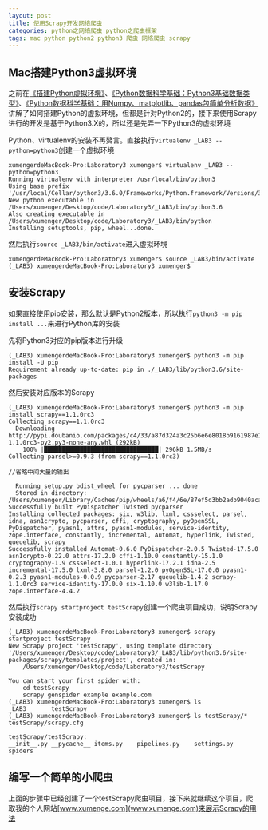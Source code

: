 ```yaml
---
layout: post
title: 使用Scrapy开发网络爬虫
categories: python之网络爬虫 python之爬虫框架
tags: mac python python2 python3 爬虫 网络爬虫 scrapy
---
```


## Mac搭建Python3虚拟环境

之前在[《搭建Python虚拟环境》](http://www.xumenger.com/python-environment-20160801/)、[《Python数据科学基础：Python3基础数据类型》](http://www.xumenger.com/python-data-science-01-20170109/)、[《Python数据科学基础：用Numpy、matplotlib、pandas包简单分析数据》](http://www.xumenger.com/python-data-science-02-20170109/)讲解了如何搭建Python的虚拟环境，但都是针对Python2的，接下来使用Scrapy进行的开发是基于Python3.X的，所以还是先弄一下Python3的虚拟环境

Python、virtualenv的安装不再赘言。直接执行`virtualenv _LAB3 --python=python3`创建一个虚拟环境

```
xumengerdeMacBook-Pro:Laboratory3 xumenger$ virtualenv _LAB3 --python=python3
Running virtualenv with interpreter /usr/local/bin/python3
Using base prefix '/usr/local/Cellar/python3/3.6.0/Frameworks/Python.framework/Versions/3.6'
New python executable in /Users/xumenger/Desktop/code/Laboratory3/_LAB3/bin/python3.6
Also creating executable in /Users/xumenger/Desktop/code/Laboratory3/_LAB3/bin/python
Installing setuptools, pip, wheel...done.
```

然后执行`source _LAB3/bin/activate`进入虚拟环境

```
xumengerdeMacBook-Pro:Laboratory3 xumenger$ source _LAB3/bin/activate
(_LAB3) xumengerdeMacBook-Pro:Laboratory3 xumenger$ 
```

## 安装Scrapy

如果直接使用pip安装，那么默认是Python2版本，所以执行`python3 -m pip install ...`来进行Python库的安装

先将Python3对应的pip版本进行升级

```
(_LAB3) xumengerdeMacBook-Pro:Laboratory3 xumenger$ python3 -m pip install -U pip
Requirement already up-to-date: pip in ./_LAB3/lib/python3.6/site-packages
```

然后安装对应版本的Scrapy

```
(_LAB3) xumengerdeMacBook-Pro:Laboratory3 xumenger$ python3 -m pip install scrapy==1.1.0rc3
Collecting scrapy==1.1.0rc3
  Downloading http://pypi.doubanio.com/packages/c4/33/a87d324a3c25b6e6e8018b9161987e185910bd6e611ebb75ce169a7f1312/Scrapy-1.1.0rc3-py2.py3-none-any.whl (292kB)
    100% |████████████████████████████████| 296kB 1.5MB/s 
Collecting parsel>=0.9.3 (from scrapy==1.1.0rc3)

//省略中间大量的输出

  Running setup.py bdist_wheel for pycparser ... done
  Stored in directory: /Users/xumenger/Library/Caches/pip/wheels/a6/f4/6e/87ef5d3bb2adb9040acaa5882f8643fb116c688f5499fbea8a
Successfully built PyDispatcher Twisted pycparser
Installing collected packages: six, w3lib, lxml, cssselect, parsel, idna, asn1crypto, pycparser, cffi, cryptography, pyOpenSSL, PyDispatcher, pyasn1, attrs, pyasn1-modules, service-identity, zope.interface, constantly, incremental, Automat, hyperlink, Twisted, queuelib, scrapy
Successfully installed Automat-0.6.0 PyDispatcher-2.0.5 Twisted-17.5.0 asn1crypto-0.22.0 attrs-17.2.0 cffi-1.10.0 constantly-15.1.0 cryptography-1.9 cssselect-1.0.1 hyperlink-17.2.1 idna-2.5 incremental-17.5.0 lxml-3.8.0 parsel-1.2.0 pyOpenSSL-17.0.0 pyasn1-0.2.3 pyasn1-modules-0.0.9 pycparser-2.17 queuelib-1.4.2 scrapy-1.1.0rc3 service-identity-17.0.0 six-1.10.0 w3lib-1.17.0 zope.interface-4.4.2
```

然后执行`scrapy startproject testScrapy`创建一个爬虫项目成功，说明Scrapy安装成功

```
(_LAB3) xumengerdeMacBook-Pro:Laboratory3 xumenger$ scrapy startproject testScrapy
New Scrapy project 'testScrapy', using template directory '/Users/xumenger/Desktop/code/Laboratory3/_LAB3/lib/python3.6/site-packages/scrapy/templates/project', created in:
    /Users/xumenger/Desktop/code/Laboratory3/testScrapy

You can start your first spider with:
    cd testScrapy
    scrapy genspider example example.com
(_LAB3) xumengerdeMacBook-Pro:Laboratory3 xumenger$ ls
_LAB3		testScrapy
(_LAB3) xumengerdeMacBook-Pro:Laboratory3 xumenger$ ls testScrapy/*
testScrapy/scrapy.cfg

testScrapy/testScrapy:
__init__.py	__pycache__	items.py	pipelines.py	settings.py	spiders
```

## 编写一个简单的小爬虫

上面的步骤中已经创建了一个testScrapy爬虫项目，接下来就继续这个项目，爬取我的个人网站[www.xumenge.com](www.xumenge.com)来展示Scrapy的用法


